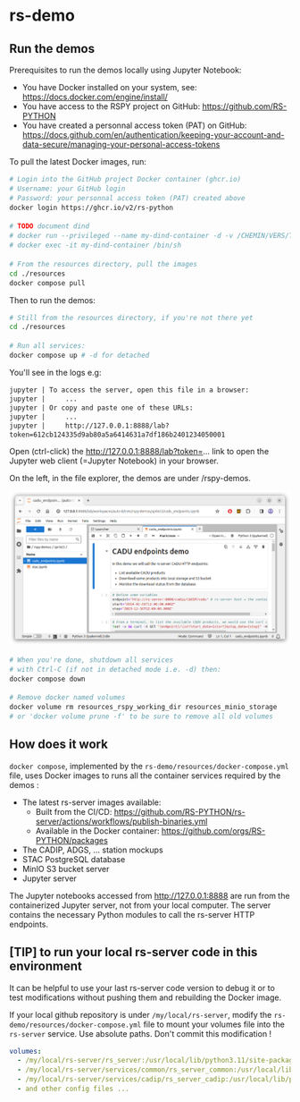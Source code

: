 # rs-demo

## Run the demos

Prerequisites to run the demos locally using Jupyter Notebook: 

  * You have Docker installed on your system, see: https://docs.docker.com/engine/install/
  * You have access to the RSPY project on GitHub: https://github.com/RS-PYTHON
  * You have created a personnal access token (PAT) on GitHub: https://docs.github.com/en/authentication/keeping-your-account-and-data-secure/managing-your-personal-access-tokens

To pull the latest Docker images, run:

```bash
# Login into the GitHub project Docker container (ghcr.io)
# Username: your GitHub login
# Password: your personnal access token (PAT) created above
docker login https://ghcr.io/v2/rs-python

# TODO document dind
# docker run --privileged --name my-dind-container -d -v /CHEMIN/VERS/TON/rs-demo/resources:/rs-demo/resources -p 8888:8888 docker:dind
# docker exec -it my-dind-container /bin/sh

# From the resources directory, pull the images
cd ./resources
docker compose pull
```

Then to run the demos:

```bash
# Still from the resources directory, if you're not there yet
cd ./resources

# Run all services:
docker compose up # -d for detached
```

You'll see in the logs e.g:
```
jupyter | To access the server, open this file in a browser:
jupyter |     ...
jupyter | Or copy and paste one of these URLs:
jupyter |     ...
jupyter |     http://127.0.0.1:8888/lab?token=612cb124335d9ab80a5a6414631a7df186b2401234050001
```

Open (ctrl-click) the http://127.0.0.1:8888/lab?token=... link to open the Jupyter web client (=Jupyter Notebook) in your browser.

On the left, in the file explorer, the demos are under /rspy-demos.

![alt text](./doc/images/jupyter.png "Title")

```bash
# When you're done, shutdown all services 
# with Ctrl-C (if not in detached mode i.e. -d) then:
docker compose down

# Remove docker named volumes
docker volume rm resources_rspy_working_dir resources_minio_storage
# or 'docker volume prune -f' to be sure to remove all old volumes
```

## How does it work

`docker compose`, implemented by the `rs-demo/resources/docker-compose.yml` file, uses Docker images to runs all the container services required by the demos :

  * The latest rs-server images available:
    * Built from the CI/CD: https://github.com/RS-PYTHON/rs-server/actions/workflows/publish-binaries.yml
    * Available in the Docker container: https://github.com/orgs/RS-PYTHON/packages
  * The CADIP, ADGS, ... station mockups
  * STAC PostgreSQL database
  * MinIO S3 bucket server
  * Jupyter server

The Jupyter notebooks accessed from http://127.0.0.1:8888 are run from the containerized Jupyter server, not from your local computer. 
The server contains the necessary Python modules to call the rs-server HTTP endpoints.

## [TIP] to run your local rs-server code in this environment

It can be helpful to use your last rs-server code version to debug it or to test modifications without pushing them and rebuilding the Docker image.

If your local github repository is under `/my/local/rs-server`, modify the `rs-demo/resources/docker-compose.yml` file to mount your volumes file into the `rs-server` service. Use absolute paths. Don't commit this modification !
```yaml
volumes:
  - /my/local/rs-server/rs_server:/usr/local/lib/python3.11/site-packages/rs_server
  - /my/local/rs-server/services/common/rs_server_common:/usr/local/lib/python3.11/site-packages/rs_server_common
  - /my/local/rs-server/services/cadip/rs_server_cadip:/usr/local/lib/python3.11/site-packages/rs_server_cadip
  - and other config files ...
```